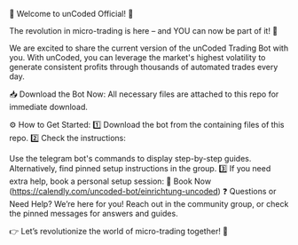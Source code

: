🌟 Welcome to unCoded Official! 🌟

The revolution in micro-trading is here – and YOU can now be part of it! 🚀

We are excited to share the current version of the unCoded Trading Bot with you. With unCoded, you can leverage the market's highest volatility to generate consistent profits through thousands of automated trades every day.

📥 Download the Bot Now:
All necessary files are attached to this repo for immediate download.

⚙️ How to Get Started:
1️⃣ Download the bot from the containing files of this repo.
2️⃣ Check the instructions:

Use the telegram bot's commands to display step-by-step guides.
Alternatively, find pinned setup instructions in the group.
3️⃣ If you need extra help, book a personal setup session:
🔗 Book Now (https://calendly.com/uncoded-bot/einrichtung-uncoded)
❓ Questions or Need Help?
We’re here for you! Reach out in the community group, or check the pinned messages for answers and guides.

👉 Let’s revolutionize the world of micro-trading together! 🚀
